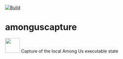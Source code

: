 [![Build](https://github.com/denverquane/amonguscapture/workflows/Beta%20releases/badge.svg)](https://github.com/denverquane/amonguscapture/actions?query=Beta%20releases)

# amonguscapture
<img src="AmongUsCapture/Icon.ico" width="48">
Capture of the local Among Us executable state
